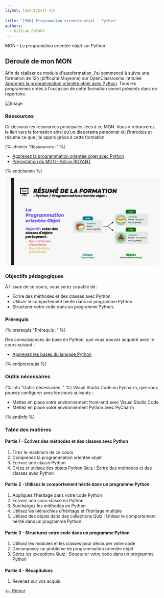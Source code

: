 ```yaml
---
layout: layout/post.njk

title: "[MON] Programation orientée objet - Python"
authors:
  - Killian ROYANT
---
```


<!-- début résumé -->

MON - La programation orientée objet sur Python
<!-- fin résumé -->

## Déroulé de mon MON

Afin de réaliser ce module d'autoformation, j'ai commencé à suivre une formation de 12h (difficulté Moyenne) sur OpenClassrooms intitulée [Apprenez la programmation orientée objet avec Python](https://openclassrooms.com/fr/courses/7150616-apprenez-la-programmation-orientee-objet-avec-python). Tous les programmes créés à l'occasion de cette formation seront présents dans ce répertoire.

![Image](https://i.vimeocdn.com/video/1118264994-2a67dba5a3a8c9aee27720f1afa58494be2dfa5768c7478bebbb104a4359d8c3-d?mw=800)

### Ressources

Ci-dessous les ressources principales liées à ce MON. Vous y retrouverez le lien vers la formation ainsi qu'un diaporama personnel où j'introduis et résume ce que j'ai appris grâce à cette formation.

{% chemin "Ressources :" %}

- [Apprenez la programmation orientée objet avec Python](https://openclassrooms.com/fr/courses/7150616-apprenez-la-programmation-orientee-objet-avec-python)
- [Présentation du MON - Killian ROYANT](https://drive.google.com/file/d/1D-gTBStHbos_4YKUw6P9KrZa1sg70D9E/view?usp=sharing)

{% endchemin %}

![Présentation](./presentation.png)

### Objectifs pédagogiques

À l’issue de ce cours, vous serez capable de :

- Écrire des méthodes et des classes avec Python.
- Utiliser le comportement hérité dans un programme Python.
- Structurer votre code dans un programme Python.

### Prérequis

{% prerequis "Prérequis :" %}

Des connaissances de base en Python, que vous pouvez acquérir avec le cours suivant :

- [Apprenez les bases du langage Python](https://openclassrooms.com/fr/courses/7168871-apprenez-les-bases-du-langage-python)

{% endprerequis %}


### Outils nécessaires

{% info "Outils nécessaires :" %}
Visual Studio Code ou Pycharm, que vous pouvez configurer avec les cours suivants :

- Mettez en place votre environnement front-end avec Visual Studio Code
- Mettez en place votre environnement Python avec PyCharm

{% endinfo %}

### Table des matières

#### Partie 1 - Écrivez des méthodes et des classes avec Python

1. Tirez le maximum de ce cours
2. Comprenez la programmation orientée objet
3. Écrivez une classe Python
4. Créez et utilisez des objets Python
 Quiz : Écrire des méthodes et des classes avec Python

#### Partie 2 - Utilisez le comportement hérité dans un programme Python

1. Appliquez l’héritage dans votre code Python
2. Écrivez une sous-classe en Python
3. Surchargez les méthodes en Python
4. Utilisez les hiérarchies d’héritage et l’héritage multiple
5. Utilisez des objets dans des collections
 Quiz : Utiliser le comportement hérité dans un programme Python

#### Partie 3 - Structurez votre code dans un programme Python

1. Utilisez les modules et les classes pour découper votre code
2. Décomposez un problème de programmation orientée objet
3. Gérez les exceptions
 Quiz : Structurer votre code dans un programme Python

#### Partie 4 - Récapitulons

1. Revenez sur vos acquis

[<-- Retour](../)
